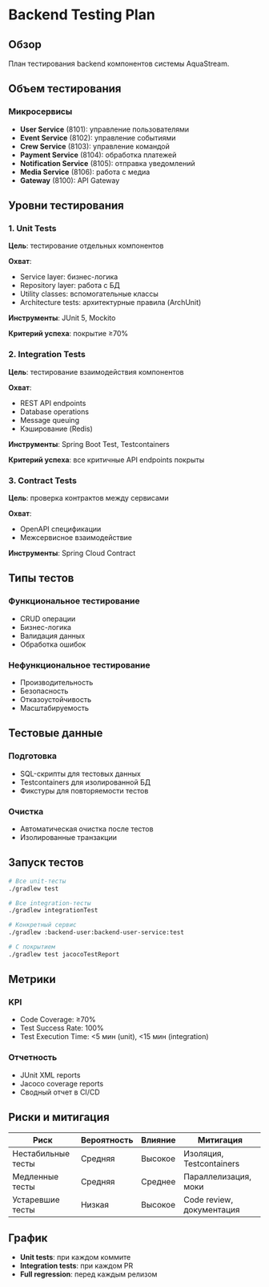 # Backend Testing Plan

## Обзор

План тестирования backend компонентов системы AquaStream.

## Объем тестирования

### Микросервисы

- **User Service** (8101): управление пользователями
- **Event Service** (8102): управление событиями
- **Crew Service** (8103): управление командой
- **Payment Service** (8104): обработка платежей
- **Notification Service** (8105): отправка уведомлений
- **Media Service** (8106): работа с медиа
- **Gateway** (8100): API Gateway

## Уровни тестирования

### 1. Unit Tests

**Цель**: тестирование отдельных компонентов

**Охват**:
- Service layer: бизнес-логика
- Repository layer: работа с БД
- Utility classes: вспомогательные классы
- Architecture tests: архитектурные правила (ArchUnit)

**Инструменты**: JUnit 5, Mockito

**Критерий успеха**: покрытие ≥70%

### 2. Integration Tests

**Цель**: тестирование взаимодействия компонентов

**Охват**:
- REST API endpoints
- Database operations
- Message queuing
- Кэширование (Redis)

**Инструменты**: Spring Boot Test, Testcontainers

**Критерий успеха**: все критичные API endpoints покрыты

### 3. Contract Tests

**Цель**: проверка контрактов между сервисами

**Охват**:
- OpenAPI спецификации
- Межсервисное взаимодействие

**Инструменты**: Spring Cloud Contract

## Типы тестов

### Функциональное тестирование
- CRUD операции
- Бизнес-логика
- Валидация данных
- Обработка ошибок

### Нефункциональное тестирование
- Производительность
- Безопасность
- Отказоустойчивость
- Масштабируемость

## Тестовые данные

### Подготовка
- SQL-скрипты для тестовых данных
- Testcontainers для изолированной БД
- Фикстуры для повторяемости тестов

### Очистка
- Автоматическая очистка после тестов
- Изолированные транзакции

## Запуск тестов

```bash
# Все unit-тесты
./gradlew test

# Все integration-тесты
./gradlew integrationTest

# Конкретный сервис
./gradlew :backend-user:backend-user-service:test

# С покрытием
./gradlew test jacocoTestReport
```

## Метрики

### KPI
- Code Coverage: ≥70%
- Test Success Rate: 100%
- Test Execution Time: <5 мин (unit), <15 мин (integration)

### Отчетность
- JUnit XML reports
- Jacoco coverage reports
- Сводный отчет в CI/CD

## Риски и митигация

| Риск | Вероятность | Влияние | Митигация |
|------|-------------|---------|-----------|
| Нестабильные тесты | Средняя | Высокое | Изоляция, Testcontainers |
| Медленные тесты | Средняя | Среднее | Параллелизация, моки |
| Устаревшие тесты | Низкая | Высокое | Code review, документация |

## График

- **Unit tests**: при каждом коммите
- **Integration tests**: при каждом PR
- **Full regression**: перед каждым релизом
